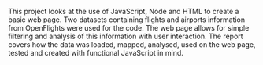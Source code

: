 This project looks at the use of JavaScript, Node and HTML to create a basic web page. Two datasets containing flights and airports information from OpenFlights were used for the code. The web page allows for simple filtering and analysis of this information with user interaction. The report covers how the data was loaded, mapped, analysed, used on the web page, tested and created with functional JavaScript in mind.